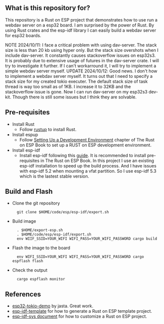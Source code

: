## What is this repository for?
This repository is a Rust on ESP project that demonstrates how to use run a webdav server on a esp32 board. I am surprised by the power of Rust. By using Rust crates and the esp-idf library I can easily build a webdav server for esp32 boards.

NOTE 2024/10/11: I face a critical problem with using dav-server. The stack size is less than 20 kb using hyper only. But the stack size overshots when I include dav-server. It constantly causes stackoverflow issues on esp32s3. It is probably due to extensive usage of futures in the dav-server crate. I will try to investigate it further. If I can't workarround it, I will try to implement a simple webdav server myself.
UPDATE 2024/10/12: Good news. I don't how to implement a webdav server myself. It turns out that I need to specify a stack size for my created tokio executer. The default stack size of task thread is way too small as of 1KB. I increase it to 32KB and the stackoverflow issue is gone. Now I can run dav-server on my esp32s3 dev-kit. Though there is still some issues but I think they are solvable.

## Pre-requisites
- Install Rust
  - Follow [rustup](https://rustup.rs/) to install Rust.
- Install espup
  - Follow [Setting Up a Development Environment](https://docs.esp-rs.org/book/installation/index.html) chapter of The Rust on ESP Book to set up a RUST on ESP development environment.
- Install esp-idf
  - Install esp-idf following this [guide](https://docs.espressif.com/projects/esp-idf/en/latest/esp32/get-started/linux-macos-setup.html#step-1-install-prerequisites). It is recommended to install pre-requisites in The Rust on ESP Book. In this project I use an existing esp-idf installation to speed up the build process. And I have issues with esp-idf 5.2 when mounting a vfat partition. So I use esp-idf 5.3 which is the lastest stable version.

## Build and Flash
- Clone the git repository

        git clone $HOME/code/esp/esp-idf/export.sh

- Build image

        . $HOME/export-esp.sh
        . $HOME/code/esp/esp-idf/export.sh
        env WIIF_SSID=YOUR_WIFI WIFI_PASS=YOUR_WIFI_PASSWORD cargo build

- Flash the image to the board
    
        env WIFI_SSID=YOUR_WIFI WIFI_PASS=YOUR_WIFI_PASSWORD cargo espflash flash

- Check the output

        cargo espflash monitor

## References
- [esp32-tokio-demo](https://github.com/jasta/esp32-tokio-demo/tree/main) by jasta. Great work.
- [esp-idf-template](https://github.com/esp-rs/esp-idf-template) for how to generate a Rust on ESP template project.
- [esp-idf-sys document](https://docs.esp-rs.org/esp-idf-sys/esp_idf_sys/) for how to customize a Rust on ESP project.
